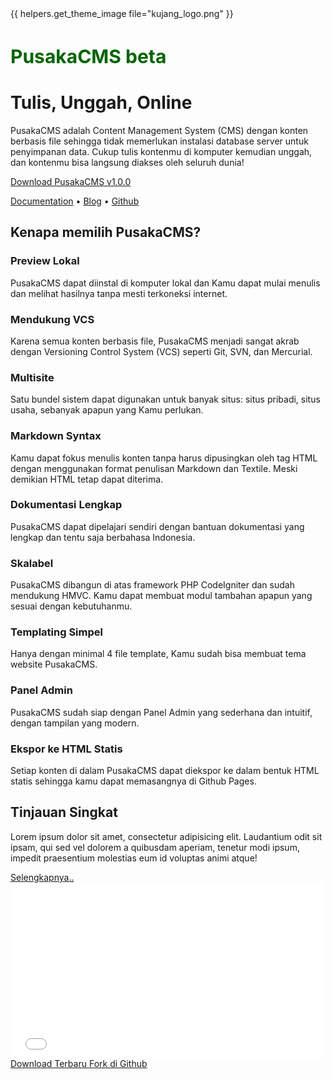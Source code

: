 <div class="pusaka-header text-center">
	<div class="header-inner">
		<div class="container">
			{{ helpers.get_theme_image file="kujang_logo.png" }}
			<h1 style="font-size:30px;color:darkgreen;">PusakaCMS <label class="badge">beta</label></h1>
			<h1>Tulis, Unggah, Online</h1>
			<p class="lead">PusakaCMS adalah Content Management System (CMS) dengan konten berbasis file sehingga tidak memerlukan instalasi database server untuk penyimpanan data. Cukup tulis kontenmu di komputer kemudian unggah, dan kontenmu bisa langsung diakses oleh seluruh dunia!</p>
			<p><a class="btn btn-lg btn-download" href="{{ helpers.site_url }}docs/apa-itu-pusaka/rilis" role="button">Download PusakaCMS v1.0.0</a></p>
			<p class="link-wrapper">
				<a href="{{ helpers.site_url }}docs">Documentation</a> &bull; 
				<a href="{{ helpers.site_url }}blog">Blog</a> &bull; 
				<a href="https://github.com/nyankod/pusakacms">Github</a>
			</p>
		</div>
	</div>
</div>

<section class="pusaka-features">
	<div class="container">
		<div class="row">
			<div class="col-md-12 text-center">
				<h1>Kenapa memilih PusakaCMS?</h1>
			</div>
		</div>
		<div class="row">
			<div class="col-md-4 feature text-center">
				<div class="bigicon">
					<span class="fa fa-desktop"></span>
				</div>
				<h3>Preview Lokal</h3>
				<p>PusakaCMS dapat diinstal di komputer lokal dan Kamu dapat mulai menulis dan melihat hasilnya tanpa mesti terkoneksi internet.</p>
			</div>
			<div class="col-md-4 feature text-center">
				<div class="bigicon">
					<span class="fa fa-code-fork"></span>
				</div>
				<h3>Mendukung VCS</h3>
				<p>Karena semua konten berbasis file, PusakaCMS menjadi sangat akrab dengan Versioning Control System (VCS) seperti Git, SVN, dan Mercurial.</p>
			</div>
			<div class="col-md-4 feature text-center">
				<div class="bigicon">
					<span class="fa fa-newspaper-o"></span>
				</div>
				<h3>Multisite</h3>
				<p>Satu bundel sistem dapat digunakan untuk banyak situs: situs pribadi, situs usaha, sebanyak apapun yang Kamu perlukan.</p>
			</div>
		</div>
		<div class="row">
			<div class="col-md-4 feature text-center">
				<div class="bigicon">
					<span class="fa fa-code"></span>
				</div>
				<h3>Markdown Syntax</h3>
				<p>Kamu dapat fokus menulis konten tanpa harus dipusingkan oleh tag HTML dengan menggunakan format penulisan Markdown dan Textile. Meski demikian HTML tetap dapat diterima.</p>
			</div>
			<div class="col-md-4 feature text-center">
				<div class="bigicon">
					<span class="fa fa-book"></span>
				</div>
				<h3>Dokumentasi Lengkap</h3>
				<p>PusakaCMS dapat dipelajari sendiri dengan bantuan dokumentasi yang lengkap dan tentu saja berbahasa Indonesia.</p>
			</div>
			<div class="col-md-4 feature text-center">
				<div class="bigicon">
					<span class="fa fa-arrows-alt"></span>
				</div>
				<h3>Skalabel</h3>
				<p>PusakaCMS dibangun di atas framework PHP CodeIgniter dan sudah mendukung HMVC. Kamu dapat membuat modul tambahan apapun yang sesuai dengan kebutuhanmu.</p>
			</div>
		</div>
		<div class="row">
			<div class="col-md-4 feature text-center">
				<div class="bigicon">
					<span class="fa fa-puzzle-piece"></span>
				</div>
				<h3>Templating Simpel</h3>
				<p>Hanya dengan minimal 4 file template, Kamu sudah bisa membuat tema website PusakaCMS.</p>
			</div>
			<div class="col-md-4 feature text-center">
				<div class="bigicon">
					<span class="fa fa-th-large"></span>
				</div>
				<h3>Panel Admin</h3>
				<p>PusakaCMS sudah siap dengan Panel Admin yang sederhana dan intuitif, dengan tampilan yang modern.</p>
			</div>
			<div class="col-md-4 feature text-center">
				<div class="bigicon">
					<span class="fa fa-file-code-o"></span>
				</div>
				<h3>Ekspor ke HTML Statis</h3>
				<p>Setiap konten di dalam PusakaCMS dapat diekspor ke dalam bentuk HTML statis sehingga kamu dapat memasangnya di Github Pages.</p>
			</div>
		</div>
	</div>
</section>

<section class="pusaka-overview dark">
	<div class="container">
		<div class="row">
			<div class="col-md-6">
				<h1>Tinjauan Singkat</h1>
				<p>
					Lorem ipsum dolor sit amet, consectetur adipisicing elit. Laudantium odit sit ipsam, qui sed vel dolorem a quibusdam aperiam, tenetur modi ipsum, impedit praesentium molestias eum id voluptas animi atque!
				</p>
				<a href="#" class="btn btn-download">Selengkapnya..</a>
			</div>
			<div class="col-md-6">
				<div class="embed-responsive embed-responsive-16by9">
					<iframe src="//player.vimeo.com/video/28629415" width="500" height="281" frameborder="0" webkitallowfullscreen mozallowfullscreen allowfullscreen class="embed-responsive-item"></iframe>
				</div>
			</div>
		</div>
	</div>
</section>

<section class="pusaka-followup text-center">
	<div class="container">
		<div class="col-md-12">
			<a href="#" class="btn btn-lg btn-primary">
				<span class="fa fa-download"></span> Download Terbaru
			</a>
			<a href="https://github.com/nyankod/pusakacms" target="_blank" class="btn btn-lg btn-info">
				<span class="fa fa-github"></span> Fork di Github
			</a>
		</div>
	</div>
</section>